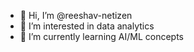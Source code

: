 - 👋 Hi, I’m @reeshav-netizen
- 👀 I’m interested in data analytics
- 🌱 I’m currently learning AI/ML concepts


<!---
reeshav-netizen/reeshav-netizen is a ✨ special ✨ repository because its `README.md` (this file) appears on your GitHub profile.
You can click the Preview link to take a look at your changes.
--->
